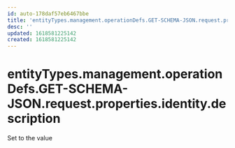 ```yaml
---
id: auto-178daf57eb6467bbe
title: 'entityTypes.management.operationDefs.GET-SCHEMA-JSON.request.properties.identity.description'
desc: ''
updated: 1618581225142
created: 1618581225142
---
```

# entityTypes.management.operationDefs.GET-SCHEMA-JSON.request.properties.identity.description

Set to the value 